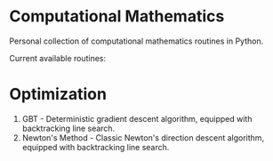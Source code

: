 # Computational Mathematics
Personal collection of computational mathematics routines in Python. 

Current available routines:

# Optimization
1) GBT - Deterministic gradient descent algorithm, equipped with backtracking line search.
2) Newton's Method - Classic Newton's direction descent algorithm, equipped with backtracking line search.
